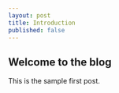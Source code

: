 ```yaml
---
layout: post
title: Introduction
published: false
---
```

## Welcome to the blog

This is the sample first post.
